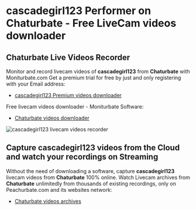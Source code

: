 # cascadegirl123 Performer on Chaturbate - Free LiveCam videos downloader

## Chaturbate Live Videos Recorder

Monitor and record livecam videos of **cascadegirl123** from **Chaturbate** with Moniturbate.com
Get a premium trial for free by just and only registering with your Email address:
* [cascadegirl123 Premium videos downloader](https://moniturbate.com/request-demo-licence-key.html)

Free livecam videos downloader - Moniturbate Software:
* [Chaturbate videos downloader](https://moniturbate.com/moniturbate-download-software.html)

![cascadegirl123 livecam videos recorder](https://peachurnet.com/templates/moniturbate-software.png)


## Capture cascadegirl123 videos from the Cloud and watch your recordings on Streaming

Without the need of downloading a software, capture **cascadegirl123** livecam videos from **Chaturbate** 100% online.
Watch Livecam archives from **Chaturbate** unlimitedly from thousands of existing recordings, only on Peachurbate.com and its websites network:
* [Chaturbate videos archives](https://peachurnet.com/)